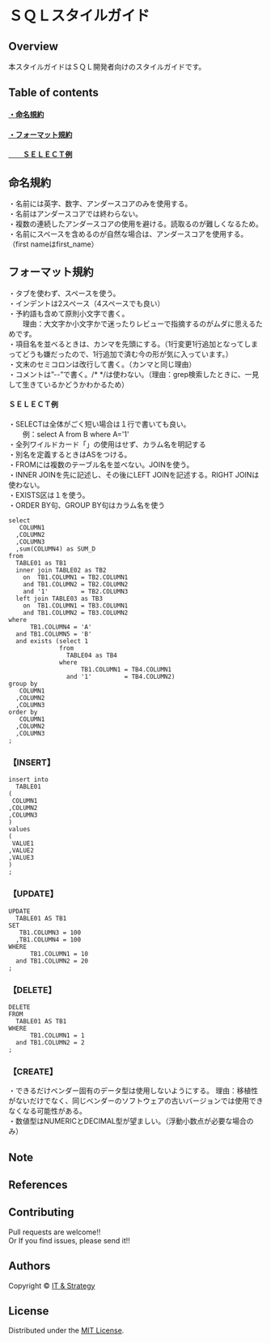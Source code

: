 ＳＱＬスタイルガイド
======================

## Overview  
本スタイルガイドはＳＱＬ開発者向けのスタイルガイドです。


## Table of contents
#### [・命名規約](#命名規約)
#### [・フォーマット規約](#フォーマット規約)  
#### [　　ＳＥＬＥＣＴ例](#ＳＥＬＥＣＴ例)  

## 命名規約
・名前には英字、数字、アンダースコアのみを使用する。  
・名前はアンダースコアでは終わらない。  
・複数の連続したアンダースコアの使用を避ける。読取るのが難しくなるため。  
・名前にスペースを含めるのが自然な場合は、アンダースコアを使用する。（first nameはfirst_name）  



## フォーマット規約
・タブを使わず、スペースを使う。  
・インデントは2スペース（4スペースでも良い）  
・予約語も含めて原則小文字で書く。  
　　理由：大文字か小文字かで迷ったりレビューで指摘するのがムダに思えるためです。  
・項目名を並べるときは、カンマを先頭にする。（1行変更1行追加となってしまってどうも嫌だったので、1行追加で済む今の形が気に入っています。）  
・文末のセミコロンは改行して書く。（カンマと同じ理由）  
・コメントは”--”で書く。/* */は使わない。（理由：grep検索したときに、一見して生きているかどうかわかるため）  

#### ＳＥＬＥＣＴ例
・SELECTは全体がごく短い場合は１行で書いても良い。  
　　例：select A from B where A='1'  
・全列ワイルドカード「」の使用はせず、カラム名を明記する  
・別名を定義するときはASをつける。  
・FROMには複数のテーブル名を並べない。JOINを使う。  
・INNER JOINを先に記述し、その後にLEFT JOINを記述する。RIGHT JOINは使わない。  
・EXISTS区は１を使う。  
・ORDER BY句、GROUP BY句はカラム名を使う  


    select
       COLUMN1
      ,COLUMN2
      ,COLUMN3
      ,sum(COLUMN4) as SUM_D
    from
      TABLE01 as TB1
      inner join TABLE02 as TB2
        on  TB1.COLUMN1 = TB2.COLUMN1
        and TB1.COLUMN2 = TB2.COLUMN2
        and '1'         = TB2.COLUMN3
      left join TABLE03 as TB3
        on  TB1.COLUMN1 = TB3.COLUMN1
        and TB1.COLUMN2 = TB3.COLUMN2
    where
          TB1.COLUMN4 = 'A'
      and TB1.COLUMN5 = 'B'
      and exists (select 1
                  from 
                    TABLE04 as TB4
                  where
                        TB1.COLUMN1 = TB4.COLUMN1
                    and '1'         = TB4.COLUMN2)
    group by
       COLUMN1
      ,COLUMN2 
      ,COLUMN3
    order by
       COLUMN1
      ,COLUMN2
      ,COLUMN3
    ;


### 【INSERT】  
    insert into
      TABLE01
    (
     COLUMN1
    ,COLUMN2
    ,COLUMN3
    )
    values
    (
     VALUE1
    ,VALUE2
    ,VALUE3
    )
    ;


### 【UPDATE】  
    UPDATE
      TABLE01 AS TB1
    SET
       TB1.COLUMN3 = 100
      ,TB1.COLUMN4 = 100
    WHERE
          TB1.COLUMN1 = 10
      and TB1.COLUMN2 = 20
    ;


### 【DELETE】  
    DELETE
    FROM
      TABLE01 AS TB1
    WHERE
          TB1.COLUMN1 = 1
      and TB1.COLUMN2 = 2
    ;


### 【CREATE】  
・できるだけベンダー固有のデータ型は使用しないようにする。 理由：移植性がないだけでなく、同じベンダーのソフトウェアの古いバージョンでは使用できなくなる可能性がある。  
・数値型はNUMERICとDECIMAL型が望ましい。（浮動小数点が必要な場合のみ）  





Note
-------

References
-------


Contributing
-------
Pull requests are welcome!!  
Or If you find issues, please send it!!

Authors
----------
Copyright &copy; [IT & Strategy](http://suzukitakashi.net/)  
  
License
----------
Distributed under the [MIT License][mit].
 
[MIT]: http://www.opensource.org/licenses/mit-license.php


